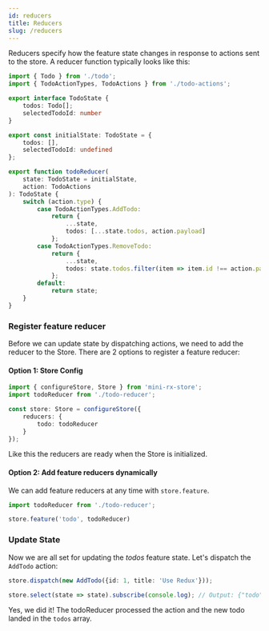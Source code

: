 ```yaml
---
id: reducers
title: Reducers
slug: /reducers
---
```


Reducers specify how the feature state changes in response to actions sent to the store. A reducer function typically looks like this:

```ts title="todo-reducer.ts"
import { Todo } from './todo';
import { TodoActionTypes, TodoActions } from './todo-actions';

export interface TodoState {
    todos: Todo[];
    selectedTodoId: number
}

export const initialState: TodoState = {
    todos: [],
    selectedTodoId: undefined
};

export function todoReducer(
    state: TodoState = initialState,
    action: TodoActions
): TodoState {
    switch (action.type) {
        case TodoActionTypes.AddTodo:
            return {
                ...state,
                todos: [...state.todos, action.payload]
            };
        case TodoActionTypes.RemoveTodo:
            return {
                ...state,
                todos: state.todos.filter(item => item.id !== action.payload)
            };
        default:
            return state;
    }
}

```

### Register feature reducer
Before we can update state by dispatching actions, we need to add the reducer to the Store.
There are 2 options to register a feature reducer:
#### Option 1: Store Config
```ts
import { configureStore, Store } from 'mini-rx-store';
import todoReducer from './todo-reducer';

const store: Store = configureStore({
    reducers: {
        todo: todoReducer
    }
});
```

Like this the reducers are ready when the Store is initialized.

#### Option 2: Add feature reducers dynamically
We can add feature reducers at any time with `store.feature`.

```ts
import todoReducer from './todo-reducer';

store.feature('todo', todoReducer)
```
### Update State
Now we are all set for updating the *todos* feature state.
Let's dispatch the `AddTodo` action:
```ts
store.dispatch(new AddTodo({id: 1, title: 'Use Redux'}));

store.select(state => state).subscribe(console.log); // Output: {"todo":{"todos":[{id: 1, title: "Use Redux"}]}}
```
Yes, we did it! The todoReducer processed the action and the new todo landed in the `todos` array.

